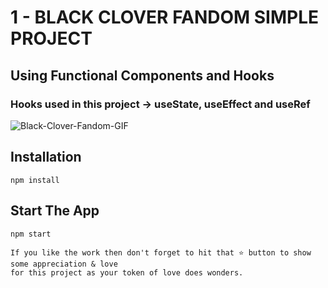# 1 - BLACK CLOVER FANDOM SIMPLE PROJECT

## Using Functional Components and Hooks

### Hooks used in this project -> useState, useEffect and useRef

![Black-Clover-Fandom-GIF](./src/Images/black-clover-fandom.gif)

## Installation

```
npm install
```

## Start The App

```
npm start
```

```
If you like the work then don't forget to hit that ⭐ button to show some appreciation & love
for this project as your token of love does wonders.
```
